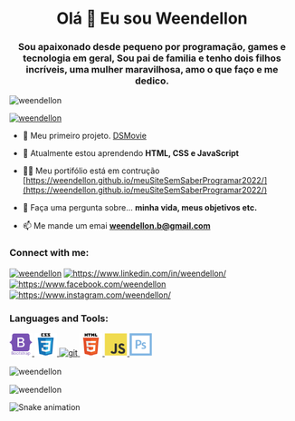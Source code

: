 <h1 align="center">Olá 👋 Eu sou Weendellon</h1>
<h3 align="center">Sou apaixonado desde pequeno por programação, games e tecnologia em geral, Sou pai de familia e tenho dois filhos incríveis, uma mulher maravilhosa, amo o que faço e me dedico.</h3>

<p align="left"> <img src="https://komarev.com/ghpvc/?username=weendellon&label=Profile%20views&color=0e75b6&style=flat" alt="weendellon" /> </p>

<p align="left"> <a href="https://twitter.com/weendellon" target="blank"><img src="https://img.shields.io/twitter/follow/weendellon?logo=twitter&style=for-the-badge" alt="weendellon" /></a> </p>

- 🔭 Meu primeiro projeto. [DSMovie](https://github.com/Weendellon/dsmovie)

- 🌱 Atualmente estou aprendendo **HTML, CSS e JavaScript**

- 👨‍💻 Meu portifólio está em contrução [https://weendellon.github.io/meuSiteSemSaberProgramar2022/](https://weendellon.github.io/meuSiteSemSaberProgramar2022/)

- 💬 Faça uma pergunta sobre... **minha vida, meus objetivos etc.**

- 📫 Me mande um emai **weendellon.b@gmail.com**

<h3 align="left">Connect with me:</h3>
<p align="left">
<a href="https://twitter.com/weendellon" target="blank"><img align="center" src="https://raw.githubusercontent.com/rahuldkjain/github-profile-readme-generator/master/src/images/icons/Social/twitter.svg" alt="weendellon" height="30" width="40" /></a>
<a href="https://www.linkedin.com/in/weendellon/" target="blank"><img align="center" src="https://raw.githubusercontent.com/rahuldkjain/github-profile-readme-generator/master/src/images/icons/Social/linked-in-alt.svg" alt="https://www.linkedin.com/in/weendellon/" height="30" width="40" /></a>
<a href="https://www.facebook.com/weendellon" target="blank"><img align="center" src="https://raw.githubusercontent.com/rahuldkjain/github-profile-readme-generator/master/src/images/icons/Social/facebook.svg" alt="https://www.facebook.com/weendellon" height="30" width="40" /></a>
<a href="https://www.instagram.com/weendellon/" target="blank"><img align="center" src="https://raw.githubusercontent.com/rahuldkjain/github-profile-readme-generator/master/src/images/icons/Social/instagram.svg" alt="https://www.instagram.com/weendellon/" height="30" width="40" /></a>
</p>

<h3 align="left">Languages and Tools:</h3>
<p align="left"> <a href="https://getbootstrap.com" target="_blank" rel="noreferrer"> <img src="https://raw.githubusercontent.com/devicons/devicon/master/icons/bootstrap/bootstrap-plain-wordmark.svg" alt="bootstrap" width="40" height="40"/> </a> <a href="https://www.w3schools.com/css/" target="_blank" rel="noreferrer"> <img src="https://raw.githubusercontent.com/devicons/devicon/master/icons/css3/css3-original-wordmark.svg" alt="css3" width="40" height="40"/> </a> <a href="https://git-scm.com/" target="_blank" rel="noreferrer"> <img src="https://www.vectorlogo.zone/logos/git-scm/git-scm-icon.svg" alt="git" width="40" height="40"/> </a> <a href="https://www.w3.org/html/" target="_blank" rel="noreferrer"> <img src="https://raw.githubusercontent.com/devicons/devicon/master/icons/html5/html5-original-wordmark.svg" alt="html5" width="40" height="40"/> </a> <a href="https://developer.mozilla.org/en-US/docs/Web/JavaScript" target="_blank" rel="noreferrer"> <img src="https://raw.githubusercontent.com/devicons/devicon/master/icons/javascript/javascript-original.svg" alt="javascript" width="40" height="40"/> </a> <a href="https://www.photoshop.com/en" target="_blank" rel="noreferrer"> <img src="https://raw.githubusercontent.com/devicons/devicon/master/icons/photoshop/photoshop-line.svg" alt="photoshop" width="40" height="40"/> </a> </p>

<p><img align="center" src="https://github-readme-stats.vercel.app/api/top-langs?username=weendellon&show_icons=true&locale=en&layout=compact" alt="weendellon" /></p>

<p><img align="center" src="https://github-readme-streak-stats.herokuapp.com/?user=weendellon&" alt="weendellon" /></p>

![Snake animation](https://github.com/weendellon/blob/output/github-contribution-grid-snake.svg)
